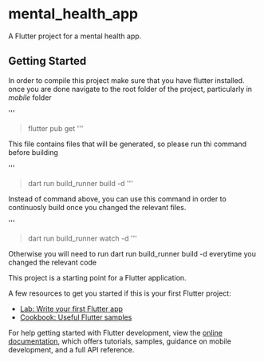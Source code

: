 # mental_health_app

A Flutter project for a mental health app.

## Getting Started

In order to compile this project make sure that you have flutter installed.
once you are done navigate to the root folder of the project, particularly in *mobile* folder

'''
> flutter pub get
'''

This file contains files that will be generated, so please run thi command before building

'''
> dart run build_runner build -d
'''

Instead of command above, you can use this command in order to continuosly build once you changed the relevant files.

'''
> dart run build_runner watch -d
'''

Otherwise you will need to run dart run build_runner build -d everytime you changed the relevant code




This project is a starting point for a Flutter application.

A few resources to get you started if this is your first Flutter project:

- [Lab: Write your first Flutter app](https://docs.flutter.dev/get-started/codelab)
- [Cookbook: Useful Flutter samples](https://docs.flutter.dev/cookbook)

For help getting started with Flutter development, view the
[online documentation](https://docs.flutter.dev/), which offers tutorials,
samples, guidance on mobile development, and a full API reference.
